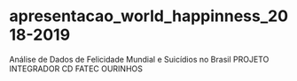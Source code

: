 # apresentacao_world_happinness_2018-2019
Análise de Dados de Felicidade Mundial e Suicídios no Brasil PROJETO INTEGRADOR CD FATEC OURINHOS
